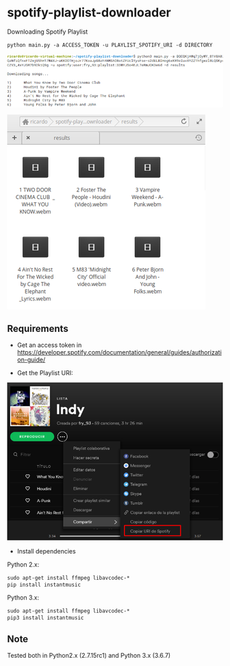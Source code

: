 # spotify-playlist-downloader
Downloading Spotify Playlist

```
python main.py -a ACCESS_TOKEN -u PLAYLIST_SPOTIFY_URI -d DIRECTORY
```


![Screenshot](images/2.png)


![Screenshot](images/3.png)



## Requirements

- Get an access token in https://developer.spotify.com/documentation/general/guides/authorization-guide/

- Get the Playlist URI:


![Screenshot](images/1.png)


- Install dependencies

Python 2.x:

```
sudo apt-get install ffmpeg libavcodec-*
pip install instantmusic
```

Python 3.x:

```
sudo apt-get install ffmpeg libavcodec-*
pip3 install instantmusic
```

## Note

Tested both in Python2.x (2.7.15rc1) and Python 3.x (3.6.7)